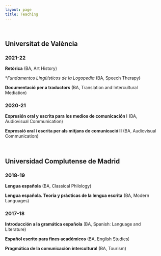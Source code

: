 ```yaml
---
layout: page
title: Teaching
---
```


<br/>

## Universitat de València

### 2021-22

**Retòrica** (BA, Art History)

**Fundamentos Lingüísticos de la Logopedia* (BA, Speech Therapy)

**Documentació per a traductors** (BA, Translation and Intercultural Mediation)

### 2020-21

**Expresión oral y escrita para los medios de comunicación I** (BA, Audiovisual Communication)

**Expressió oral i escrita per als mitjans de comunicació II** (BA, Audiovisual Communication)

<br/>

## Universidad Complutense de Madrid

### 2018-19

**Lengua española** (BA, Classical Philology)

**Lengua española. Teoría y prácticas de la lengua escrita** (BA, Modern Languages)

### 2017-18 

**Introducción a la gramática española** (BA, Spanish: Language and Literature)

**Español escrito para fines académicos** (BA, English Studies)

**Pragmática de la comunicación intercultural** (BA, Tourism)

